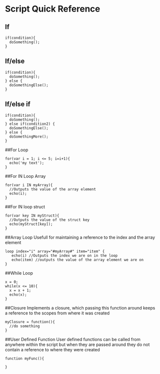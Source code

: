 # Script Quick Reference

## If
```
if(condition){
  doSomething();
}
```

## If/else
```
if(condition){
  doSomething();
} else {
  doSomethingElse();
}
```

## If/else if
```
if(condition){
  doSomething();
} else if(condition2) {
  doSomethingElse();
} else {
  doSomethingMore();
}
```
##For Loop
```
for(var i = 1; i <= 5; i=i+1){
  echo('my text');
}
```

##For IN Loop Array
```
for(var i IN myArray){
  //Outputs the value of the array element
  echo(i);
}
```

##For IN loop struct
```
for(var key IN myStruct){
  //Outputs the value of the struct key
  echo(myStruct[key]);
}
```

##Array Loop
Usefull for maintaining a reference to the index and the array element
```
loop index="i" array="#myArray#" item="item" {   
   echo(i) //Outputs the index we are on in the loop
   echo(item) //outputs the value of the array element we are on  
}
```

##While Loop
```
x = 0;
while(x <= 10){
  x = x + 1;
  echo(x);
}
```

##Closure
Implements a closure, which passing this function around keeps a reference to the scopes from where it was created
```
myClosure = function(){
  //do something
}
```

##User Defined Function
User defined functions can be called from anywhere within the script but when they are passed around they do not contain a reference to where they were created
```
function myFunc(){

}
```






